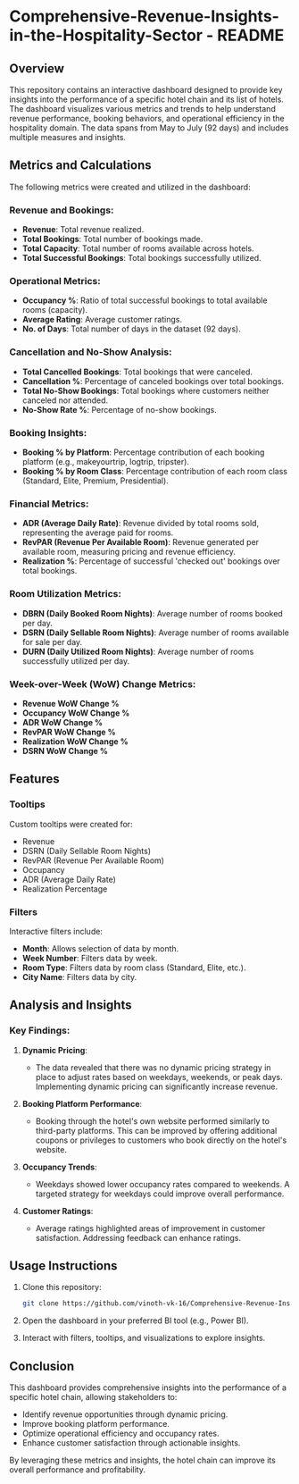 # Comprehensive-Revenue-Insights-in-the-Hospitality-Sector - README

## Overview
This repository contains an interactive dashboard designed to provide key insights into the performance of a specific hotel chain and its list of hotels. The dashboard visualizes various metrics and trends to help understand revenue performance, booking behaviors, and operational efficiency in the hospitality domain. The data spans from May to July (92 days) and includes multiple measures and insights.

## Metrics and Calculations
The following metrics were created and utilized in the dashboard:

### Revenue and Bookings:
- **Revenue**: Total revenue realized.
- **Total Bookings**: Total number of bookings made.
- **Total Capacity**: Total number of rooms available across hotels.
- **Total Successful Bookings**: Total bookings successfully utilized.

### Operational Metrics:
- **Occupancy %**: Ratio of total successful bookings to total available rooms (capacity).
- **Average Rating**: Average customer ratings.
- **No. of Days**: Total number of days in the dataset (92 days).

### Cancellation and No-Show Analysis:
- **Total Cancelled Bookings**: Total bookings that were canceled.
- **Cancellation %**: Percentage of canceled bookings over total bookings.
- **Total No-Show Bookings**: Total bookings where customers neither canceled nor attended.
- **No-Show Rate %**: Percentage of no-show bookings.

### Booking Insights:
- **Booking % by Platform**: Percentage contribution of each booking platform (e.g., makeyourtrip, logtrip, tripster).
- **Booking % by Room Class**: Percentage contribution of each room class (Standard, Elite, Premium, Presidential).

### Financial Metrics:
- **ADR (Average Daily Rate)**: Revenue divided by total rooms sold, representing the average paid for rooms.
- **RevPAR (Revenue Per Available Room)**: Revenue generated per available room, measuring pricing and revenue efficiency.
- **Realization %**: Percentage of successful 'checked out' bookings over total bookings.

### Room Utilization Metrics:
- **DBRN (Daily Booked Room Nights)**: Average number of rooms booked per day.
- **DSRN (Daily Sellable Room Nights)**: Average number of rooms available for sale per day.
- **DURN (Daily Utilized Room Nights)**: Average number of rooms successfully utilized per day.

### Week-over-Week (WoW) Change Metrics:
- **Revenue WoW Change %**
- **Occupancy WoW Change %**
- **ADR WoW Change %**
- **RevPAR WoW Change %**
- **Realization WoW Change %**
- **DSRN WoW Change %**

## Features

### Tooltips
Custom tooltips were created for:
- Revenue
- DSRN (Daily Sellable Room Nights)
- RevPAR (Revenue Per Available Room)
- Occupancy
- ADR (Average Daily Rate)
- Realization Percentage

### Filters
Interactive filters include:
- **Month**: Allows selection of data by month.
- **Week Number**: Filters data by week.
- **Room Type**: Filters data by room class (Standard, Elite, etc.).
- **City Name**: Filters data by city.

## Analysis and Insights

### Key Findings:
1. **Dynamic Pricing**:
   - The data revealed that there was no dynamic pricing strategy in place to adjust rates based on weekdays, weekends, or peak days. Implementing dynamic pricing can significantly increase revenue.

2. **Booking Platform Performance**:
   - Booking through the hotel's own website performed similarly to third-party platforms. This can be improved by offering additional coupons or privileges to customers who book directly on the hotel's website.

3. **Occupancy Trends**:
   - Weekdays showed lower occupancy rates compared to weekends. A targeted strategy for weekdays could improve overall performance.

4. **Customer Ratings**:
   - Average ratings highlighted areas of improvement in customer satisfaction. Addressing feedback can enhance ratings.

## Usage Instructions
1. Clone this repository:
   ```bash
   git clone https://github.com/vinoth-vk-16/Comprehensive-Revenue-Insights-in-the-Hospitality-Sector.git
   ```

2. Open the dashboard in your preferred BI tool (e.g., Power BI).

3. Interact with filters, tooltips, and visualizations to explore insights.

## Conclusion
This dashboard provides comprehensive insights into the performance of a specific hotel chain, allowing stakeholders to:
- Identify revenue opportunities through dynamic pricing.
- Improve booking platform performance.
- Optimize operational efficiency and occupancy rates.
- Enhance customer satisfaction through actionable insights.

By leveraging these metrics and insights, the hotel chain can improve its overall performance and profitability.

